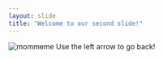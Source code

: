 ```yaml
---
layout: slide
title: "Welcome to our second slide!"
---
```

![mommeme](https://user-images.githubusercontent.com/19453294/77418252-a2139080-6d94-11ea-94df-addf3ce5530a.jpeg)
Use the left arrow to go back!
